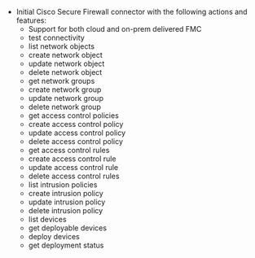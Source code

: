 * Initial Cisco Secure Firewall connector with the following actions and features:
  * Support for both cloud and on-prem delivered FMC 
  * test connectivity
  * list network objects
  * create network object
  * update network object
  * delete network object
  * get network groups
  * create network group
  * update network group
  * delete network group
  * get access control policies
  * create access control policy
  * update access control policy
  * delete access control policy
  * get access control rules
  * create access control rule
  * update access control rule
  * delete access control rules
  * list intrusion policies
  * create intrusion policy
  * update intrusion policy
  * delete intrusion policy
  * list devices
  * get deployable devices
  * deploy devices
  * get deployment status
